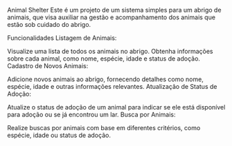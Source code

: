 
Animal Shelter
Este é um projeto de um sistema simples para um abrigo de animais, que visa auxiliar na gestão e acompanhamento dos animais que estão sob cuidado do abrigo.

Funcionalidades
Listagem de Animais:

Visualize uma lista de todos os animais no abrigo.
Obtenha informações sobre cada animal, como nome, espécie, idade e status de adoção.
Cadastro de Novos Animais:

Adicione novos animais ao abrigo, fornecendo detalhes como nome, espécie, idade e outras informações relevantes.
Atualização de Status de Adoção:

Atualize o status de adoção de um animal para indicar se ele está disponível para adoção ou se já encontrou um lar.
Busca por Animais:

Realize buscas por animais com base em diferentes critérios, como espécie, idade ou status de adoção.
